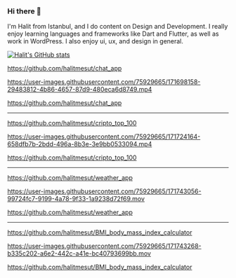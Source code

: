 ### Hi there 👋
I'm Halit from Istanbul, and I do content on Design and Development. I really enjoy learning languages and frameworks like Dart and Flutter, as well as work in WordPress. I also enjoy ui, ux, and design in general.

[![Halit's GitHub stats](https://github-readme-stats.vercel.app/api?username=halitmesut)](https://github.com/halitmesut/github-readme-stats)

https://github.com/halitmesut/chat_app

https://user-images.githubusercontent.com/75929665/171698158-29483812-4b86-4657-87d9-480eca6d8749.mp4


https://github.com/halitmesut/chat_app

____________________________________________

https://github.com/halitmesut/cripto_top_100 

https://user-images.githubusercontent.com/75929665/171724164-658dfb7b-2bdd-496a-8b3e-3e9bb0533094.mp4


https://github.com/halitmesut/cripto_top_100 

____________________________________________

https://github.com/halitmesut/weather_app


https://user-images.githubusercontent.com/75929665/171743056-99724fc7-9199-4a78-9f33-1a9238d72f69.mov


https://github.com/halitmesut/weather_app

____________________________________________

https://github.com/halitmesut/BMI_body_mass_index_calculator


https://user-images.githubusercontent.com/75929665/171743268-b335c202-a6e2-442c-a41e-bc40793699bb.mov


https://github.com/halitmesut/BMI_body_mass_index_calculator


